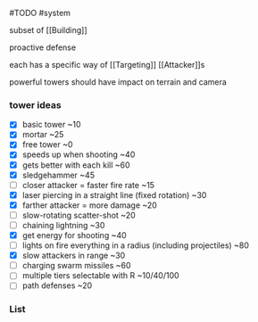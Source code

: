 #TODO 
#system 

subset of [[Building]]

proactive defense

each has a specific way of [[Targeting]] [[Attacker]]s

powerful towers should have impact on terrain and camera

### tower ideas
- [x] basic tower ~10
- [x] mortar ~25
- [x] free tower ~0
- [x] speeds up when shooting ~40
- [x] gets better with each kill ~60
- [x] sledgehammer ~45
- [ ] closer attacker = faster fire rate ~15
- [x] laser piercing in a straight line (fixed rotation) ~30
- [x] farther attacker = more damage ~20
- [ ] slow-rotating scatter-shot ~20
- [ ] chaining lightning ~30
- [x] get energy for shooting ~40
- [ ] lights on fire everything in a radius (including projectiles) ~80
- [x] slow attackers in range ~30
- [ ] charging swarm missiles ~60
- [ ] multiple tiers selectable with R ~10/40/100
- [ ] path defenses ~20

### List